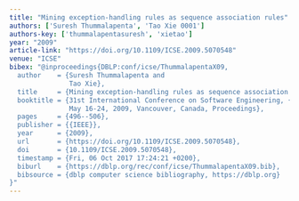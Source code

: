 ```yaml
---
title: "Mining exception-handling rules as sequence association rules"
authors: ['Suresh Thummalapenta', 'Tao Xie 0001']
authors-key: ['thummalapentasuresh', 'xietao']
year: "2009"
article-link: "https://doi.org/10.1109/ICSE.2009.5070548"
venue: "ICSE"
bibex: "@inproceedings{DBLP:conf/icse/ThummalapentaX09,
  author    = {Suresh Thummalapenta and
               Tao Xie},
  title     = {Mining exception-handling rules as sequence association rules},
  booktitle = {31st International Conference on Software Engineering, {ICSE} 2009,
               May 16-24, 2009, Vancouver, Canada, Proceedings},
  pages     = {496--506},
  publisher = {{IEEE}},
  year      = {2009},
  url       = {https://doi.org/10.1109/ICSE.2009.5070548},
  doi       = {10.1109/ICSE.2009.5070548},
  timestamp = {Fri, 06 Oct 2017 17:24:21 +0200},
  biburl    = {https://dblp.org/rec/conf/icse/ThummalapentaX09.bib},
  bibsource = {dblp computer science bibliography, https://dblp.org}
}"
---
```

